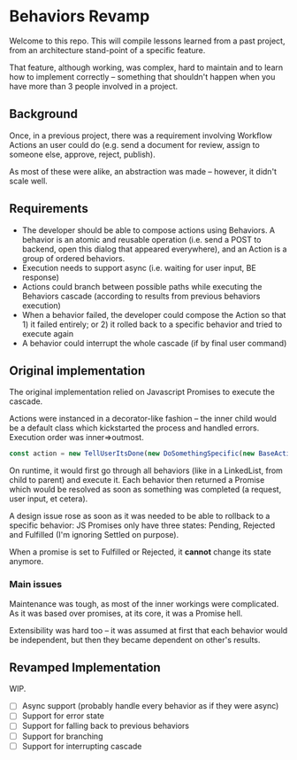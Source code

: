 # Behaviors Revamp

Welcome to this repo. This will compile lessons learned from a past project, from an architecture stand-point of a specific feature.

That feature, although working, was complex, hard to maintain and to learn how to implement correctly – something that shouldn't happen when you have more than 3 people involved in a project.

## Background

Once, in a previous project, there was a requirement involving Workflow Actions an user could do (e.g. send a document for review, assign to someone else, approve, reject, publish).

As most of these were alike, an abstraction was made – however, it didn't scale well.

## Requirements

* The developer should be able to compose actions using Behaviors. A behavior is an atomic and reusable operation (i.e. send a POST to backend, open this dialog that appeared everywhere), and an Action is a group of ordered behaviors.
* Execution needs to support async (i.e. waiting for user input, BE response)
* Actions could branch between possible paths while executing the Behaviors cascade (according to results from previous behaviors execution)
* When a behavior failed, the developer could compose the Action so that 1) it failed entirely; or 2) it rolled back to a specific behavior and tried to execute again
* A behavior could interrupt the whole cascade (if by final user command)

## Original implementation

The original implementation relied on Javascript Promises to execute the cascade.

Actions were instanced in a decorator-like fashion – the inner child would be a default class which kickstarted the process and handled errors. Execution order was inner=>outmost.

```typescript
const action = new TellUserItsDone(new DoSomethingSpecific(new BaseAction()));
```

On runtime, it would first go through all behaviors (like in a LinkedList, from child to parent) and execute it. Each behavior then returned a Promise which would be resolved as soon as something was completed (a request, user input, et cetera).

A design issue rose as soon as it was needed to be able to rollback to a specific behavior: JS Promises only have three states: Pending, Rejected and Fulfilled (I'm ignoring Settled on purpose).

When a promise is set to Fulfilled or Rejected, it **cannot** change its state anymore.

### Main issues

Maintenance was tough, as most of the inner workings were complicated. As it was based over promises, at its core, it was a Promise hell.

Extensibility was hard too – it was assumed at first that each behavior would be independent, but then they became dependent on other's results.

## Revamped Implementation

WIP.

- [ ] Async support (probably handle every behavior as if they were async)
- [ ] Support for error state
- [ ] Support for falling back to previous behaviors
- [ ] Support for branching
- [ ] Support for interrupting cascade